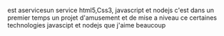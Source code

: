 
est aservicesun service html5,Css3, javascript et nodejs 
c'est dans un premier temps un projet d'amusement et de mise a niveau ce certaines technologies 
javascipt et nodejs que j'aime beaucoup
